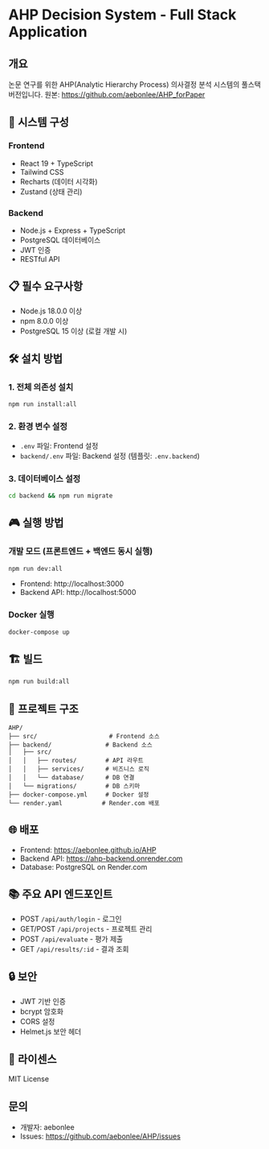# AHP Decision System - Full Stack Application

## 개요
논문 연구를 위한 AHP(Analytic Hierarchy Process) 의사결정 분석 시스템의 풀스택 버전입니다.
원본: https://github.com/aebonlee/AHP_forPaper

## 🚀 시스템 구성

### Frontend
- React 19 + TypeScript
- Tailwind CSS
- Recharts (데이터 시각화)
- Zustand (상태 관리)

### Backend
- Node.js + Express + TypeScript
- PostgreSQL 데이터베이스
- JWT 인증
- RESTful API

## 📋 필수 요구사항
- Node.js 18.0.0 이상
- npm 8.0.0 이상
- PostgreSQL 15 이상 (로컬 개발 시)

## 🛠️ 설치 방법

### 1. 전체 의존성 설치
```bash
npm run install:all
```

### 2. 환경 변수 설정
- `.env` 파일: Frontend 설정
- `backend/.env` 파일: Backend 설정 (템플릿: `.env.backend`)

### 3. 데이터베이스 설정
```bash
cd backend && npm run migrate
```

## 🎮 실행 방법

### 개발 모드 (프론트엔드 + 백엔드 동시 실행)
```bash
npm run dev:all
```
- Frontend: http://localhost:3000
- Backend API: http://localhost:5000

### Docker 실행
```bash
docker-compose up
```

## 🏗️ 빌드
```bash
npm run build:all
```

## 📁 프로젝트 구조
```
AHP/
├── src/                    # Frontend 소스
├── backend/               # Backend 소스
│   ├── src/
│   │   ├── routes/        # API 라우트
│   │   ├── services/      # 비즈니스 로직
│   │   └── database/      # DB 연결
│   └── migrations/        # DB 스키마
├── docker-compose.yml     # Docker 설정
└── render.yaml           # Render.com 배포
```

## 🌐 배포
- Frontend: https://aebonlee.github.io/AHP
- Backend API: https://ahp-backend.onrender.com
- Database: PostgreSQL on Render.com

## 📚 주요 API 엔드포인트
- POST `/api/auth/login` - 로그인
- GET/POST `/api/projects` - 프로젝트 관리
- POST `/api/evaluate` - 평가 제출
- GET `/api/results/:id` - 결과 조회

## 🔒 보안
- JWT 기반 인증
- bcrypt 암호화
- CORS 설정
- Helmet.js 보안 헤더

## 📝 라이센스
MIT License

## 문의
- 개발자: aebonlee
- Issues: https://github.com/aebonlee/AHP/issues